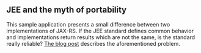 JEE and the myth of portability
-------------------------------

This sample application presents a small difference between two implementations of JAX-RS. If the JEE 
standard defines common behavior and implementations return results which are not the same, 
is the standard really reliable? [The blog post](http://dolszewski.com/java/jee-and-the-myth-of-portability/) describes the aforementioned problem.